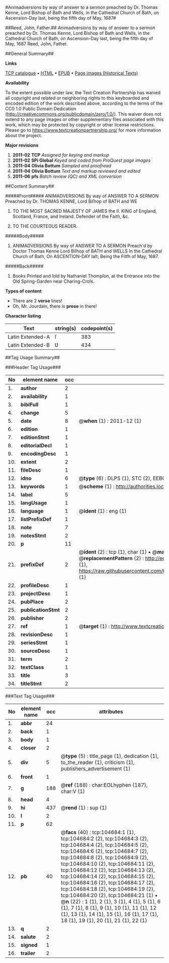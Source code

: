 #Animadversions by way of answer to a sermon preached by Dr. Thomas Kenne, Lord Bishop of Bath and Wells, in the Cathedral Church of Bath, on Ascension-Day last, being the fifth day of May, 1687#

##Reed, John, Father.##
Animadversions by way of answer to a sermon preached by Dr. Thomas Kenne, Lord Bishop of Bath and Wells, in the Cathedral Church of Bath, on Ascension-Day last, being the fifth day of May, 1687
Reed, John, Father.

##General Summary##

**Links**

[TCP catalogue](http://www.ota.ox.ac.uk/tcp/)  • 
[HTML](http://tei.it.ox.ac.uk/tcp/Texts-HTML/free/A58/A58328.html)  • 
[EPUB](http://tei.it.ox.ac.uk/tcp/Texts-EPUB/free/A58/A58328.epub) • 
[Page images (Historical Texts)](https://historicaltexts.jisc.ac.uk/eebo-15987670e)

**Availability**

To the extent possible under law, the Text Creation Partnership has waived all copyright and related or neighboring rights to this keyboarded and encoded edition of the work described above, according to the terms of the CC0 1.0 Public Domain Dedication (http://creativecommons.org/publicdomain/zero/1.0/). This waiver does not extend to any page images or other supplementary files associated with this work, which may be protected by copyright or other license restrictions. Please go to https://www.textcreationpartnership.org/ for more information about the project.

**Major revisions**

1. __2011-02__ __TCP__ *Assigned for keying and markup*
1. __2011-02__ __SPi Global__ *Keyed and coded from ProQuest page images*
1. __2011-04__ __Olivia Bottum__ *Sampled and proofread*
1. __2011-04__ __Olivia Bottum__ *Text and markup reviewed and edited*
1. __2011-06__ __pfs__ *Batch review (QC) and XML conversion*

##Content Summary##

#####Front#####
ANIMADVERSIONS By way of ANSWER TO A SERMON Preached by Dr. THOMAS KENNE, Lord Biſhop of BATH and WE
1. TO THE MOST SACRED MAJESTY OF JAMES the II. KING of England, Scotland, France, and Ireland. Defender of the Faith, &c.

1. TO THE COURTEOUS READER.

#####Body#####

1. ANIMADVERSIONS By way of ANSWER TO A SERMON Preach'd by Doctor Thomas Kenne Lord Biſhop of BATH and WELLS In the Cathedral Church of Bath, On ASCENTION-DAY laſt; Being the Fitfh of May, 1687.

#####Back#####

1. Books Printed and ſold by Nathaniel Thompſon, at the Entrance into the Old Spring-Garden near Charing-Croſs.

**Types of content**

  * There are 2 **verse** lines!
  * Oh, Mr. Jourdain, there is **prose** in there!

**Character listing**


|Text|string(s)|codepoint(s)|
|---|---|---|
|Latin Extended-A|ſ|383|
|Latin Extended-B|Ʋ|434|

##Tag Usage Summary##

###Header Tag Usage###

|No|element name|occ|attributes|
|---|---|---|---|
|1.|__author__|2||
|2.|__availability__|1||
|3.|__biblFull__|1||
|4.|__change__|5||
|5.|__date__|8| @__when__ (1) : 2011-12 (1)|
|6.|__edition__|1||
|7.|__editionStmt__|1||
|8.|__editorialDecl__|1||
|9.|__encodingDesc__|1||
|10.|__extent__|2||
|11.|__fileDesc__|1||
|12.|__idno__|6| @__type__ (6) : DLPS (1), STC (2), EEBO-CITATION (1), OCLC (1), VID (1)|
|13.|__keywords__|1| @__scheme__ (1) : http://authorities.loc.gov/ (1)|
|14.|__label__|5||
|15.|__langUsage__|1||
|16.|__language__|1| @__ident__ (1) : eng (1)|
|17.|__listPrefixDef__|1||
|18.|__note__|7||
|19.|__notesStmt__|2||
|20.|__p__|11||
|21.|__prefixDef__|2| @__ident__ (2) : tcp (1), char (1)  •  @__matchPattern__ (2) : ([0-9\-]+):([0-9IVX]+) (1), (.+) (1)  •  @__replacementPattern__ (2) : http://eebo.chadwyck.com/downloadtiff?vid=$1&page=$2 (1), https://raw.githubusercontent.com/textcreationpartnership/Texts/master/tcpchars.xml#$1 (1)|
|22.|__profileDesc__|1||
|23.|__projectDesc__|1||
|24.|__pubPlace__|2||
|25.|__publicationStmt__|2||
|26.|__publisher__|2||
|27.|__ref__|1| @__target__ (1) : http://www.textcreationpartnership.org/docs/. (1)|
|28.|__revisionDesc__|1||
|29.|__seriesStmt__|1||
|30.|__sourceDesc__|1||
|31.|__term__|2||
|32.|__textClass__|1||
|33.|__title__|3||
|34.|__titleStmt__|2||


###Text Tag Usage###

|No|element name|occ|attributes|
|---|---|---|---|
|1.|__abbr__|24||
|2.|__back__|1||
|3.|__body__|1||
|4.|__closer__|2||
|5.|__div__|5| @__type__ (5) : title_page (1), dedication (1), to_the_reader (1), criticism (1), publishers_advertisement (1)|
|6.|__front__|1||
|7.|__g__|188| @__ref__ (188) : char:EOLhyphen (187), char:V (1)|
|8.|__head__|4||
|9.|__hi__|437| @__rend__ (1) : sup (1)|
|10.|__l__|2||
|11.|__p__|62||
|12.|__pb__|40| @__facs__ (40) : tcp:104684:1 (1), tcp:104684:2 (2), tcp:104684:3 (2), tcp:104684:4 (2), tcp:104684:5 (2), tcp:104684:6 (2), tcp:104684:7 (2), tcp:104684:8 (2), tcp:104684:9 (2), tcp:104684:10 (2), tcp:104684:11 (2), tcp:104684:12 (2), tcp:104684:13 (2), tcp:104684:14 (2), tcp:104684:15 (2), tcp:104684:16 (2), tcp:104684:17 (2), tcp:104684:18 (2), tcp:104684:19 (2), tcp:104684:20 (2), tcp:104684:21 (1)  •  @__n__ (22) : 1 (1), 2 (1), 3 (1), 4 (1), 5 (1), 6 (1), 7 (1), 8 (1), 9 (1), 10 (1), 11 (1), 12 (1), 13 (1), 14 (1), 15 (1), 16 (1), 17 (1), 18 (1), 19 (1), 20 (1), 21 (1), 22 (1)|
|13.|__q__|2||
|14.|__salute__|2||
|15.|__signed__|1||
|16.|__trailer__|2||
